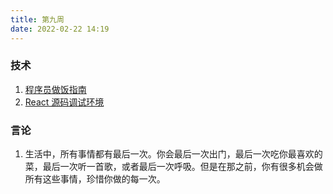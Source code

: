 ```yaml
---
title: 第九周
date: 2022-02-22 14:19
---
```

### 技术
1. [程序员做饭指南](https://github.com/Anduin2017/HowToCook)
2. [React 源码调试环境](https://github.com/neroneroffy/react-source-code-debug)

### 言论
1. 生活中，所有事情都有最后一次。你会最后一次出门，最后一次吃你最喜欢的菜，最后一次听一首歌，或者最后一次呼吸。但是在那之前，你有很多机会做所有这些事情，珍惜你做的每一次。
